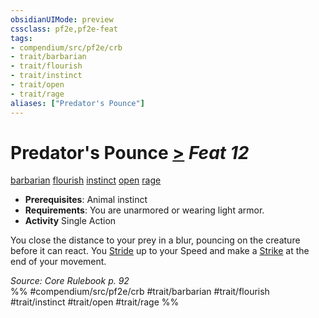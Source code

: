 ```yaml
---
obsidianUIMode: preview
cssclass: pf2e,pf2e-feat
tags:
- compendium/src/pf2e/crb
- trait/barbarian
- trait/flourish
- trait/instinct
- trait/open
- trait/rage
aliases: ["Predator's Pounce"]
---
```

# Predator's Pounce  [>](rules/core-rulebook/chapter-9-playing-the-game.md#Actions "Single Action") *Feat 12*  
[barbarian](rules/traits/barbarian.md)  [flourish](rules/traits/flourish.md)  [instinct](rules/traits/instinct.md)  [open](rules/traits/open.md)  [rage](rules/traits/rage.md)  

- **Prerequisites**: Animal instinct
- **Requirements**: You are unarmored or wearing light armor.
- **Activity** Single Action

You close the distance to your prey in a blur, pouncing on the creature before it can react. You [Stride](rules/actions/stride.md) up to your Speed and make a [Strike](rules/actions/strike.md) at the end of your movement.

*Source: Core Rulebook p. 92*  
%% #compendium/src/pf2e/crb #trait/barbarian #trait/flourish #trait/instinct #trait/open #trait/rage %%